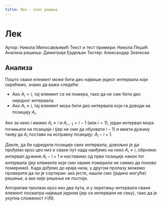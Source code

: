 ```yaml
---
title: Лек - опис решења
---
```


# Лек

Аутор: Никола Милосављевић
Текст и тест примери: Никола Пешић
Анализа решења: Димитрије Ердељан
Тестер: Александар Златески

## Анализа

Пошто сваки елемент може бити део највише једног интервала који
окрећемо, знамо да важи следеће:

* Ако $A_i = i$, тај елемент се не помера, тако да не сме бити део
  ниједног интервала.
* Ако $A_i \neq i$, тај елемент мора бити део интервала који га доводи
  на позицију $A_i$.
  
Ако за неко $i$ имамо $A_i \neq i$ и $A_{i-1} = i-1$ (или $i=1$),
један интервал мора почињати на позицији $i$ (јер не сме да обухвати
$i-1$) и имати дужину такву да $A_i$ постави на исправну позицију:
$A_i - i + 1$.

Дакле, да би одредили позиције свих интервала, довољно је да прођемо
кроз цео низ и сваки пут када наиђемо на неко $A_i \neq i$, обрнемо
интервал дужине $A_i - i + 1$ и наставимо од прве позиције након тог
интервала (јер елементе које смо овиме померили не смемо да поново
померимо). Када дођемо до краја низа, у другом пролазу можемо
проверити да ли је сортиран: ако јесте, нашли смо (једино могуће)
решење, а ако није решење не постоји.

Алгоритам пролази кроз низ два пута, и у окретању интервала сваки
елемент посматра највише једном (јер се интервали не секу), тако да је
укупна сложеност $\mathcal{O}(N)$.
